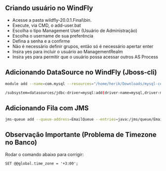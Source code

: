 ## Criando usuário no WindFly

- Acesse a pasta wildfly-20.0.1.Final\bin.
- Execute, via CMD, o add-user.bat
- Escolha o tipo Management User (Usuário de Administração)
- Escolha o username de sua preferência
- Defina a senha e a confirme
- Não é necessário definir grupos, então só é necessário apertar enter
- Insira yes para incluir o usuário ao ManagementRealm
- Insira yes para permitir que o usuário possa acessar outros AS Process

## Adicionando DataSource no WindFly (Jboss-cli)

```bash 
module add --name=com.mysql --resources="/home/herik/Downloads/mysql-connector-java-8.0.20.jar" --dependencies=javax.api,javax.transaction.api
```

```bash 
/subsystem=datasources/jdbc-driver=mysql:add(driver-name=mysql,driver-module-name=com.mysql,driver-xa-datasource-class-name=com.mysql.cj.jdbc.MysqlXADataSource)
```

## Adicionando Fila com JMS

```bash
jms-queue add --queue-address=EmailQueue --entries=java:/jms/queue/EmailQueue
```


## Observação Importante (Problema de Timezone no Banco)

Rodar o comando abaixo para corrigir:

```
SET @@global.time_zone = '+3:00';
```

